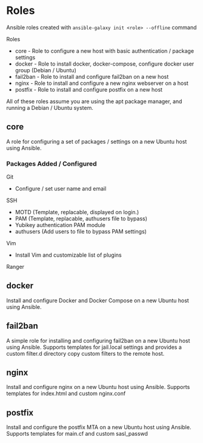 # Roles

Ansible roles created with `ansible-galaxy init <role> --offline` command

Roles 
 - core - Role to configure a new host with basic authentication / package settings
 - docker - Role to install docker, docker-compose, configure docker user group (Debian / Ubuntu)
 - fail2ban - Role to install and configure fail2ban on a new host
 - nginx - Role to install and configure a new nginx webserver on a host 
 - postfix - Role to install and configure postfix on a new host

All of these roles assume you are using the apt package manager, and running a Debian / Ubuntu system. 


core
------------

A role for configuring a set of packages / settings on a new Ubuntu host using Ansible.

### Packages Added / Configured

Git
 - Configure / set user name and email

SSH
 - MOTD (Template, replacable, displayed on login.)
 - PAM (Template, replacable, authusers file to bypass)
 - Yubikey authentication PAM module
 - authusers (Add users to file to bypass PAM settings)

Vim
 - Install Vim and customizable list of plugins

Ranger

docker
------------

Install and configure Docker and Docker Compose on a new Ubuntu host using Ansible. 


fail2ban
------------

A simple role for installing and configuring fail2ban on a new Ubuntu host using Ansible. Supports templates for jail.local settings and provides a custom filter.d directory copy custom filters to the remote host.


nginx
------------

Install and configure nginx on a new Ubuntu host using Ansible. Supports templates for index.html and custom nginx.conf


postfix
------------

Install and configure the postfix MTA on a new Ubuntu host using Ansible. Supports templates for main.cf and custom sasl_passwd

